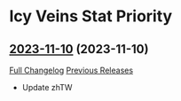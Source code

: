 # Icy Veins Stat Priority

## [2023-11-10](https://github.com/enderneko/IcyVeinsStatPriority/tree/2023-11-10) (2023-11-10)
[Full Changelog](https://github.com/enderneko/IcyVeinsStatPriority/compare/2023-11-09...2023-11-10) [Previous Releases](https://github.com/enderneko/IcyVeinsStatPriority/releases)

- Update zhTW  
